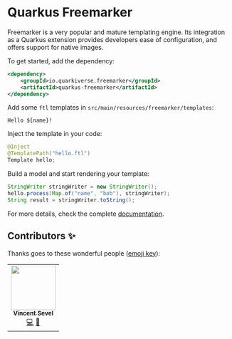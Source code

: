 # Quarkus Freemarker

Freemarker is a very popular and mature templating engine. Its integration as a Quarkus extension
provides developers ease of configuration, and offers support for native images.

To get started, add the dependency:

```xml
<dependency>
    <groupId>io.quarkiverse.freemarker</groupId>
    <artifactId>quarkus-freemarker</artifactId>
</dependency>
```

Add some `ftl` templates in `src/main/resources/freemarker/templates`:
```
Hello ${name}!
```

Inject the template in your code:

```java
@Inject
@TemplatePath("hello.ftl")
Template hello;
```

Build a model and start rendering your template:

```java
StringWriter stringWriter = new StringWriter();
hello.process(Map.of("name", "bob"), stringWriter);
String result = stringWriter.toString();
```

For more details, check the complete [documentation](https://quarkiverse.github.io/quarkiverse-docs/quarkiverse-freemarker/dev/index.html).

## Contributors ✨

Thanks goes to these wonderful people ([emoji key](https://allcontributors.org/docs/en/emoji-key)):

<!-- ALL-CONTRIBUTORS-LIST:START - Do not remove or modify this section -->
<!-- prettier-ignore-start -->
<!-- markdownlint-disable -->
<table>
  <tr>
    <td align="center"><a href="https://github.com/vsevel"><img src="https://avatars3.githubusercontent.com/u/6041620?v=4" width="100px;" alt=""/><br /><sub><b>Vincent Sevel</b></sub></a><br /><a href="https://github.com/quarkiverse/quarkiverse-freemarker/commits?author=vsevel" title="Code">💻</a> <a href="#maintenance-vsevel" title="Maintenance">🚧</a></td>
  </tr>
</table>

<!-- markdownlint-enable -->
<!-- prettier-ignore-end -->
<!-- ALL-CONTRIBUTORS-LIST:END -->

